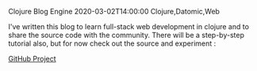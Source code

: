 Clojure Blog Engine
2020-03-02T14:00:00
Clojure,Datomic,Web

I've written this blog to learn full-stack web development in clojure and to share the source code with the community. There will be a step-by-step tutorial also, but for now check out the source and experiment :

[GitHub Project](https://github.com/milgra/milgra.com)